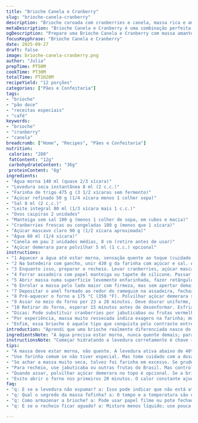```yaml
---
title: "Brioche Canela e Cranberry"
slug: "brioche-canela-cranberry"
description: "Brioche coroada com cranberries e canela, massa rica e amanteigada, fermentada lentamente no frio para desenvolver sabor. Recheio ácido cozido com canela em pau, criando uma mistura doce e levemente picante. Técnicas misturam mestre fermentador e doceira prática; amassar com gancho, sovar manualmente ajustes de textura. Atenção ao ponto da massa, recomendando observação visual e tátil. Cortes e montagem para formato em anel, assando até a cor dourada com aroma que preenche a cozinha. Receita vegetariana sem oleaginosas, leite e ovos equilibram riqueza e estrutura."
metaDescription: "Brioche Canela e Cranberry é uma combinação perfeita de textura macia e sabor intenso com cranberries e canela, ideal para acompanhamento de café."
ogDescription: "Prepare uma Brioche Canela e Cranberry com massa amanteigada; o sabor doce e ácido é irresistível e vai surpreender todos à mesa."
focusKeyphrase: "Brioche Canela e Cranberry"
date: 2025-09-27
draft: false
image: brioche-canela-cranberry.png
author: "Julia"
prepTime: PT50M
cookTime: PT30M
totalTime: PT1H20M
recipeYield: "12 porções"
categories: ["Pães e Confeitaria"]
tags:
- "brioche"
- "pão doce"
- "receitas especiais"
- "café"
keywords:
- "brioche"
- "cranberry"
- "canela"
breadcrumb: ["Home", "Recipes", "Pães e Confeitaria"]
nutrition: 
 calories: "280"
 fatContent: "12g"
 carbohydrateContent: "36g"
 proteinContent: "6g"
ingredients:
- "Água morna 140 ml (quase 2/3 xícara)"
- "Levedura seca instantânea 8 ml (2 c.c.)"
- "Farinha de trigo 475 g (3 1/2 xícaras sem fermento)"
- "Açúcar refinado 50 g (1/4 xícara menos 1 colher sopa)"
- "Sal 8 ml (2 c.c.)"
- "Leite integral 80 ml (1/3 xícara mais 1 c.c.)"
- "Ovos caipiras 2 unidades"
- "Manteiga sem sal 100 g (menos 1 colher de sopa, em cubos e macia)"
- "Cranberries frescas ou congeladas 100 g (menos que 1 xícara)"
- "Açúcar mascavo claro 90 g (1/2 xícara aproximada)"
- "Água 60 ml (1/4 xícara)"
- "Canela em pau 2 unidades médias, 8 cm (retire antes de usar)"
- "Açúcar demerara para polvilhar 5 ml (1 c.c.) opcional"
instructions:
- "1 Aquecer a água até estar morna, sensação quente ao toque (cuidado para não passar dos 40ºC, a levedura morre). Misturar a levedura, mexer bem e deixar descansar por 7 minutos até espumar. Se nada espumar, levedura morta; trocar."
- "2 Na batedeira com gancho, unir 430 g da farinha com açúcar e sal. Adicionar mistura de levedura, leite e ovos. Misturar 6 minutos, até formar textura pegajosa. Incorporar a manteiga aos poucos, sem apressar, até a massa ficar elástica. Se precisar, juntar o resto da farinha para evitar que grude demais, mas sem endurecer. Sovar pouco, selar em tigela untada, cobrir com plástico-filme. Refrigerar de 7 a 9 horas. Fermentação lenta define sabor intenso, não pule."
- "3 Enquanto isso, preparar o recheio. Levar cranberries, açúcar mascavo, água e paus de canela ao fogo médio-baixo. Cozinhar mexendo ocasionalmente, até que o líquido reduza e vire calda espessa, cerca de 9 a 12 minutos. Atenção: calda muito grossa endurece ao esfriar, diluir com água se passar do ponto. Tirar canela, esmagar metade das frutas com garfo para liberar sucos, reservar em temperatura ambiente. Frio derruba nata e altera resultado."
- "4 Forrar assadeira com papel manteiga ou tapete de silicone. Passar manteiga no lado de fora de um ramequim de 10 cm. Virar o ramequim no centro da assadeira – será o molde do anel."
- "5 Abrir massa numa superfície levemente enfarinhada, fazer retângulo de 52x32 cm (dois dedos a mais para facilitar manobra). Espalhar o recheio quente sobre a massa uniformemente, deixar metade esmagada apoiando na superfície. Cuidado para não encharcar muito a massa."
- "6 Enrolar a massa pelo lado maior com firmeza, mas sem apertar demais, formando um cilindro. Cortar o rolo no sentido do comprimento, deixando uns 2 cm intactos em uma ponta para segurar. Trançar as duas metades entrelaçadas, com o recheio virado para cima para exposição da cor e sabor."
- "7 Depositar o anel formado ao redor do ramequim na assadeira, fechar as pontas e dobrar o acabamento para ficar por baixo, esconder embaixo da 'corona'. Cobrir com pano úmido e deixar em ambiente levemente aquecido, sem correntes de ar, até dobrar de volume – deve demorar uns 40 a 50 minutos. Se assar direto, massa fica densa."
- "8 Pré-aquecer o forno a 175 °C (350 °F). Polvilhar açúcar demerara se quiser textura crocante por cima, não essencial."
- "9 Assar no meio do forno por 23 a 28 minutos. Deve dourar uniforme, soltar aroma de manteiga e canela. Borda firme, centro macio ao toque. Se escurecer rápido, cobrir com alumínio papel para não queimar."
- "10 Retirar do forno, esperar 15 minutos antes de desenformar. Esfriar em grade para não ficar úmido embaixo. Servir morno para melhor degustação das camadas de sabor e aroma."
- "Dicas: Pode substituir cranberries por jabuticabas ou frutas vermelhas brasileiras para toque tropical. Manteiga clarificada funciona pra quem prefere menos umidade na massa. Se falhar fermentação, testar temperatura do líquido ou usar fermento fresco. No lugar da canela, experimenta cravo-da-índia para aroma diferente. O segredo é respeitar fermentação e não abrir o forno nos primeiros 20 minutos."
- "Por experiência, massa muito ressecada indica exagero na farinha; muito grudenta, farinha insuficiente ou manteiga quente demais. Na dúvida, toque de farinha termina na bancada, não na tigela."
- "Enfim, essa brioche é aquele tipo que conquista pelo contraste entre o ácido do recheio e o doce amanteigado da massa, garantindo textura macia e visual impressionante. Serve com café coado na hora, ou chá mate gelado. Boa sorte, não desiste."
introduction: "Aprendi que uma brioche realmente diferenciada nasce do equilíbrio entre tempo e ingrediente. Manter a fermentação lenta no frio faz toda a diferença, realça o sabor e dá aquela textura macia que não desgruda dos dedos. Essa brioche em forma de coroa traz a acidez fresca do cranberry equilibrada pela canela perfumada; uma releitura que adoramos na cozinha. Substituir alguns ingredientes e ajustar os tempos resultou numa receita mais adaptada aos ingredientes brasileiros e ao meu paladar, sem ter medo de errar e aprender com cada fornada. A mistura da massa amanteigada com o recheio engana quem espera um pão doce comum: textura, aroma e sabor são protagonistas, e o ritual de preparar é quase tão bom quanto o resultado, principalmente com café fresquinho ao lado."
ingredientsNote: "A água precisa estar morna, nunca quente demais; para quem não tem farinha especial, a comum dá conta com atenção na dosagem, evitando exageros para manter a leveza. No lugar dos cranberries, várias frutas vermelhas brasileiras funcionam, principalmente jabuticabas e até pitangas, só cuidado com a quantidade de água para o recheio não ficar aguado. Manteiga de qualidade, sem sal, é essencial para sabor e textura. Açúcar mascavo dá um toque rústico no recheio, mas açúcar comum pode substituir; sacarose branca ou demerara para polvilhar traz cor e textura que seduz. Levedura fresca? Pode ser, mas ajuste as quantidades para não ter fermentação excessiva. O sal, modere para não abafar a doçura. Cada ingrediente deve se destacar e contribuir, sem mascarar os outros."
instructionsNote: "Começar hidratando a levedura corretamente é chave – se não formar espuma, a massa não cresce. Misturar na batedeira evita esforço e desenvolve glúten na medida certa, só cuidado para não exagerar na farinha depois do começo. Fermentação no frio faz sabor, não furar ou abrir a massa antes do tempo evita massa dura. Na etapa do recheio, cozinhar até notar calda brilhante e encorpada; calor alto queima os frutos, e calda fina escapa junto com suco das frutas. Rolagem da massa não pode ser apertada demais para evitar pão duro, mas também não muito frouxa para não desmontar. Fazer o corte com faca afiada ou cortador de pizza. Ao entrelaçar, ajeitar e fechar bem para não abrir no forno. No forno, cor e cheiro indicam. Mostrar paciência, nem sempre o tempo é exato, os sinais são sempre mais confiáveis."
tips:
- "A massa deve estar morna, não quente. A levedura ativa abaixo de 40ºC. Muito quente mata. Atenção com a fermentação lenta. Sabor se revela com tempo."
- "Use farinha comum se não tiver especial. Mas tome cuidado com a dosagem. Farinha demais pesa a massa. O que queremos é leveza. E não deixe a massa grudenta."
- "Se achar a massa muito seca, talvez foi farinha em excesso. Se grudenta, farinha insuficiente ou manteiga quente demais. Toques de farinha na bancada podem ajudar."
- "Para recheio, use jabuticaba ou outras frutas do Brasil. Mas controle a água. Fruta demais pode molhar. Recheio deve ser firme, não aguado; calda tem que brilhar e ser espessa."
- "Quando assar, polvilhar açúcar demerara no topo é opcional. Se a brioche começar a escurecer, cubra com papel alumínio rapidamente para não queimar."
- "Evite abrir o forno nos primeiros 20 minutos. O calor constante ajuda na forma. Deseja um centro macio? Sinal veja se doura por fora, aroma de canela sai pelo ar."
faq:
- "q: E se a levedura não espumar? a: Isso pode indicar que não está ativa. Troque a levedura. Pode ter usado água quente ou levedura velha."
- "q: Qual o segredo da massa fofinha? a: O tempo e a temperatura são essenciais. Fermentação lenta permite sabores se desenvolverem. Respeite o descanso."
- "q: Como armazenar a brioche? a: Pode usar papel filme ou pote fechado. Assim, mantém frescor. Se secar, se tiver, pode umedecer ligeiramente ao aquecer."
- "q: E se o recheio ficar aguado? a: Misture menos líquido; use pouca água. Pode cozinhar mais para engrossar, mas não deixe queimar os frutos. Siga o olhar, veja a calda."

---
```

